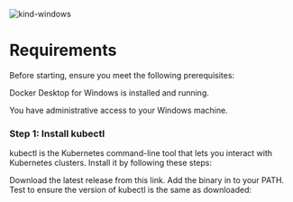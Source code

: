 
![kind-windows](https://github.com/SushantOps/Installation_scripts/assets/109059766/68fb0ce8-8aec-4239-8489-a459ca5d2dae)

# Requirements
Before starting, ensure you meet the following prerequisites:

Docker Desktop for Windows is installed and running.

You have administrative access to your Windows machine.

### Step 1: Install kubectl
kubectl is the Kubernetes command-line tool that lets you interact with Kubernetes clusters. Install it by following these steps:

Download the latest release from this link.
Add the binary in to your PATH.
Test to ensure the version of kubectl is the same as downloaded:
